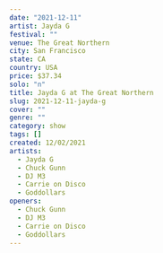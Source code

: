 ```yaml
---
date: "2021-12-11"
artist: Jayda G
festival: ""
venue: The Great Northern
city: San Francisco
state: CA
country: USA
price: $37.34
solo: "n"
title: Jayda G at The Great Northern
slug: 2021-12-11-jayda-g
cover: ""
genre: ""
category: show
tags: []
created: 12/02/2021
artists:
  - Jayda G
  - Chuck Gunn
  - DJ M3
  - Carrie on Disco
  - Goddollars
openers:
  - Chuck Gunn
  - DJ M3
  - Carrie on Disco
  - Goddollars
---
```


